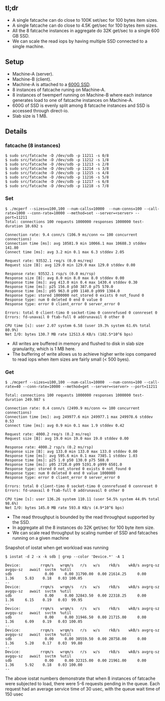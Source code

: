 ## tl;dr

- A single fatcache can do close to 100K set/sec for 100 bytes item sizes.
- A single fatcache can do close to 4.5K get/sec for 100 bytes item sizes.
- All the 8 fatcache instances in aggregate do 32K get/sec to a single 600 GB SSD.
- We can scale the read iops by having multiple SSD connected to a single machine.

## Setup

- Machine-A (server).
- Machine-B (client).
- Machine-A is attached to a [600G SSD](https://github.com/twitter/fatcache/blob/master/notes/intel-ssd-320-specification.pdf).
- 8 instances of fatcache runing on Machine-A.
- 8 instances of twemperf running on Machine-B where each instance generates load to one of fatcache instances on Machine-A.
- 600G of SSD is evenly split among 8 fatcache instances and SSD is accessed through direct-io.
- Slab size is 1 MB.

## Details

### fatcache (8 instances)

    $ sudo src/fatcache -D /dev/sdb -p 11211 -s 0/8
    $ sudo src/fatcache -D /dev/sdb -p 11212 -s 1/8
    $ sudo src/fatcache -D /dev/sdb -p 11213 -s 2/8
    $ sudo src/fatcache -D /dev/sdb -p 11214 -s 3/8
    $ sudo src/fatcache -D /dev/sdb -p 11215 -s 4/8
    $ sudo src/fatcache -D /dev/sdb -p 11216 -s 5/8
    $ sudo src/fatcache -D /dev/sdb -p 11217 -s 6/8
    $ sudo src/fatcache -D /dev/sdb -p 11218 -s 7/8

### Set

    $ ./mcperf --sizes=u100,100 --num-calls=10000  --num-conns=100 --call-rate=1000 --conn-rate=10000 --method=set --server=<server> --port=11211
    Total: connections 100 requests 1000000 responses 1000000 test-duration 10.692 s

    Connection rate: 9.4 conn/s (106.9 ms/conn <= 100 concurrent connections)
    Connection time [ms]: avg 10581.9 min 10066.1 max 10688.3 stddev 141.80
    Connect time [ms]: avg 3.2 min 0.1 max 6.3 stddev 2.05

    Request rate: 93532.1 req/s (0.0 ms/req)
    Request size [B]: avg 129.0 min 129.0 max 129.0 stddev 0.00

    Response rate: 93532.1 rsp/s (0.0 ms/rsp)
    Response size [B]: avg 8.0 min 8.0 max 8.0 stddev 0.00
    Response time [ms]: avg 413.0 min 0.4 max 1430.4 stddev 0.30
    Response time [ms]: p25 156.0 p50 387.0 p75 570.0
    Response time [ms]: p95 963.0 p99 1140.0 p999 1304.0
    Response type: stored 1000000 not_stored 0 exists 0 not_found 0
    Response type: num 0 deleted 0 end 0 value 0
    Response type: error 0 client_error 0 server_error 0

    Errors: total 0 client-timo 0 socket-timo 0 connrefused 0 connreset 0
    Errors: fd-unavail 0 ftab-full 0 addrunavail 0 other 0

    CPU time [s]: user 2.07 system 6.58 (user 19.3% system 61.6% total 80.9%)
    Net I/O: bytes 130.7 MB rate 12513.6 KB/s (102.5*10^6 bps)

- All writes are buffered in memory and flushed to disk in slab size granularity, which is 1 MB here.
- The buffering of write allows us to achieve higher write iops compared to read iops when item sizes are fairly small (< 500 byes).

### Get

    $ ./mcperf --sizes=u100,100 --num-calls=10000  --num-conns=100 --call-rate=40 --conn-rate=10000 --method=get --server=<server> --port=11211

    Total: connections 100 requests 1000000 responses 1000000 test-duration 249.987 s

    Connection rate: 0.4 conn/s (2499.9 ms/conn <= 100 concurrent connections)
    Connection time [ms]: avg 249977.6 min 249977.1 max 249978.6 stddev 0.53
    Connect time [ms]: avg 0.9 min 0.1 max 1.9 stddev 0.42

    Request rate: 4000.2 req/s (0.2 ms/req)
    Request size [B]: avg 19.0 min 19.0 max 19.0 stddev 0.00

    Response rate: 4000.2 rsp/s (0.2 ms/rsp)
    Response size [B]: avg 133.0 min 133.0 max 133.0 stddev 0.00
    Response time [ms]: avg 595.6 min 0.1 max 7385.1 stddev 1.03
    Response time [ms]: p25 1.0 p50 130.0 p75 588.0
    Response time [ms]: p95 2728.0 p99 5191.0 p999 6501.0
    Response type: stored 0 not_stored 0 exists 0 not_found 0
    Response type: num 0 deleted 0 end 0 value 1000000
    Response type: error 0 client_error 0 server_error 0

    Errors: total 0 client-timo 0 socket-timo 0 connrefused 0 connreset 0
    Errors: fd-unavail 0 ftab-full 0 addrunavail 0 other 0

    CPU time [s]: user 136.26 system 110.11 (user 54.5% system 44.0% total 98.6%)
    Net I/O: bytes 145.0 MB rate 593.8 KB/s (4.9*10^6 bps)

- The read throughput is bounded by the read throughput supported by the SSD.
- In aggregate all the 8 instances do 32K get/sec for 100 byte item size.
- We can scale read throughput by scaling number of SSD and fatcaches running on a given machine

Snapshot of iostat when get workload was running

    $ iostat -d 2 -x -k sdb | grep --color 'Device.*' -A 1

    Device:         rrqm/s   wrqm/s   r/s   w/s    rkB/s    wkB/s avgrq-sz avgqu-sz   await  svctm  %util
    sdb               0.00     0.00 31790.00  0.00 21614.25     0.00     1.36     5.83    0.18   0.03 100.05
    --
    Device:         rrqm/s   wrqm/s   r/s   w/s    rkB/s    wkB/s avgrq-sz avgqu-sz   await  svctm  %util
    sdb               0.00     0.00 32843.50  0.00 22318.25     0.00     1.36     6.15    0.19   0.03  99.95
    --
    Device:         rrqm/s   wrqm/s   r/s   w/s    rkB/s    wkB/s avgrq-sz avgqu-sz   await  svctm  %util
    sdb               0.00     0.00 31946.50  0.00 21715.00     0.00     1.36     6.09    0.19   0.03 100.05
    --
    Device:         rrqm/s   wrqm/s   r/s   w/s    rkB/s    wkB/s avgrq-sz avgqu-sz   await  svctm  %util
    sdb               0.00     0.00 30559.50  0.00 20758.00     0.00     1.36     5.20    0.17   0.03  99.80
    --
    Device:         rrqm/s   wrqm/s   r/s   w/s    rkB/s    wkB/s avgrq-sz avgqu-sz   await  svctm  %util
    sdb               0.00     0.00 32315.00  0.00 21961.00     0.00     1.36     5.92    0.18   0.03 100.00
    --

The above iostat numbers demonstrate that when 8 instances of fatcache were subjected to load, there were 5-6 requests pending in the queue. Each request had an average service time of 30 usec, with the queue wait time of 150 usec
